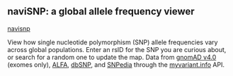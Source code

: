 ## naviSNP: a global allele frequency viewer

[navisnp](https://sanghoon.io/navisnp)

View how single nucleotide polymorphism (SNP) allele frequencies vary across global populations. Enter an rsID for the SNP you are curious about, or search for a random one to update the map. Data from [gnomAD v4.0](https://gnomad.broadinstitute.org/news/2023-11-gnomad-v4-0/) (exomes only), [ALFA](https://www.ncbi.nlm.nih.gov/snp/docs/gsr/alfa/), [dbSNP](https://www.ncbi.nlm.nih.gov/snp/), and [SNPedia](https://www.snpedia.com/index.php/SNPedia) through the [myvariant.info](https://myvariant.info) API.
